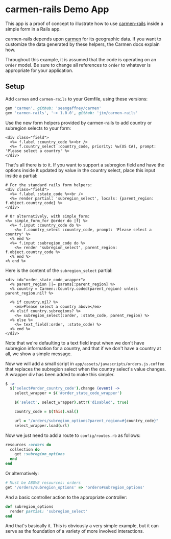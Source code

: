# carmen-rails Demo App

This app is a proof of concept to illustrate how to use
[carmen-rails](https://github.com/jim/carmen-rails) inside a simple form in a Rails
app.

carmen-rails depends upon [carmen](https://github.com/jim/carmen) for its
geographic data. If you want to customize the data generated by these helpers,
the Carmen docs explain how.

Throughout this example, it is assumed that the code is operating on an `Order`
model. Be sure to change all references to `order` to whatever is appropriate
for your application.

## Setup

Add `carmen` and `carmen-rails` to your Gemfile, using these versions:

```ruby
gem 'carmen', github: 'seangaffney/carmen'
gem 'carmen-rails', '~> 1.0.0', github: 'jim/carmen-rails'
```

Use the new form helpers provided by carmen-rails to add country or subregion
selects to your form:

```erb
<div class="field">
  <%= f.label :country_code %><br />
  <%= f.country_select :country_code, priority: %w(US CA), prompt: 'Please select a country' %>
</div>
```
 That's all there is to it. If you want to support a subregion field and have
 the options inside it updated by value in the country select, place this input
 inside a partial:

```erb
# For the standard rails form helpers:
<div class="field">
  <%= f.label :state_code %><br />
  <%= render partial: 'subregion_select', locals: {parent_region: f.object.country_code} %>
</div>

# Or alternatively, with simple_form:
<%= simple_form_for @order do |f| %>
  <%= f.input :country_code do %>
    <%= f.country_select :country_code, prompt: 'Please select a country' %>
  <% end %>
  <%= f.input :subregion_code do %>
    <%= render 'subregion_select', parent_region: f.object.country_code %>
  <% end %>
<% end %>
```


Here is the content of the `subregion_select` partial:

```erb
<div id="order_state_code_wrapper">
  <% parent_region ||= params[:parent_region] %>
  <% country = Carmen::Country.coded(parent_region) unless parent_region.nil? %>

  <% if country.nil? %>
    <em>Please select a country above</em>
  <% elsif country.subregions? %>
    <%= subregion_select(:order, :state_code, parent_region) %>
  <% else %>
    <%= text_field(:order, :state_code) %>
  <% end %>
</div>
```

Note that we're defaulting to a text field input when we don't have subregion
information for a country, and that if we don't have a country at all, we show
a simple message.

Now we will add a small script in `app/assets/javascripts/orders.js.coffee` that replaces the subregion select when the country
select's value changes. A wrapper div has been added to make this simpler.

```coffeescript
$ ->
  $('select#order_country_code').change (event) ->
    select_wrapper = $('#order_state_code_wrapper')

    $('select', select_wrapper).attr('disabled', true)

    country_code = $(this).val()

    url = "/orders/subregion_options?parent_region=#{country_code}"
    select_wrapper.load(url)
```

Now we just need to add a route to `config/routes.rb` as follows:

```ruby
resources :orders do
  collection do
    get :subregion_options
  end
end
```

Or alternatively:

```ruby
# Must be ABOVE resources: orders
get '/orders/subregion_options' => 'orders#subregion_options'
```

And a basic controller action to the appropriate controller:

```ruby
def subregion_options
  render partial: 'subregion_select'
end
```

And that's basically it. This is obviously a very simple example, but it can
serve as the foundation of a variety of more involved interactions.